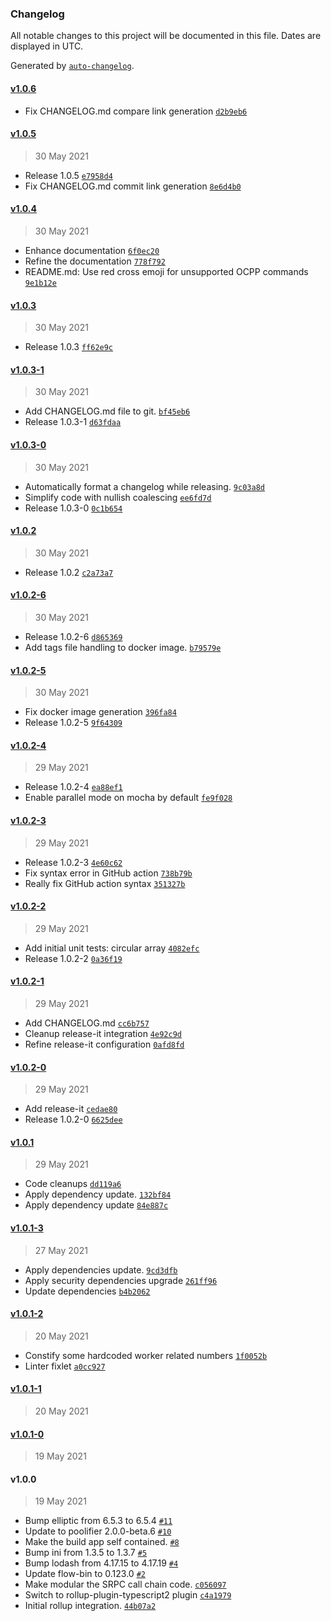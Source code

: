 ### Changelog

All notable changes to this project will be documented in this file. Dates are displayed in UTC.

Generated by [`auto-changelog`](https://github.com/CookPete/auto-changelog).

#### [v1.0.6](https://github.com/sap-labs-france/ev-simulator/compare/v1.0.5...v1.0.6)

- Fix CHANGELOG.md compare link generation [`d2b9eb6`](https://github.com/sap-labs-france/ev-simulator/commit/d2b9eb67601279d9b060ff59c96c2a44fb5b6d5e)

#### [v1.0.5](https://github.com/sap-labs-france/ev-simulator/compare/v1.0.4...v1.0.5)

> 30 May 2021

- Release 1.0.5 [`e7958d4`](https://github.com/sap-labs-france/ev-simulator/commit/e7958d495f884d707639bd3ef662f2b8f9cbd32b)
- Fix CHANGELOG.md commit link generation [`8e6d4b0`](https://github.com/sap-labs-france/ev-simulator/commit/8e6d4b0936a465599c971af37ca900372fdbac9c)

#### [v1.0.4](https://github.com/sap-labs-france/ev-simulator/compare/v1.0.3...v1.0.4)

> 30 May 2021

- Enhance documentation [`6f0ec20`](https://github.com/sap-labs-france/ev-simulator/commit/6f0ec20eb58d0344c807ed297f9080191270697e)
- Refine the documentation [`778f792`](https://github.com/sap-labs-france/ev-simulator/commit/778f79241952fefd769c87b195e01e8101964928)
- README.md: Use red cross emoji for unsupported OCPP commands [`9e1b12e`](https://github.com/sap-labs-france/ev-simulator/commit/9e1b12e45e39c041e57442b641c8f1107ec3f8b3)

#### [v1.0.3](https://github.com/sap-labs-france/ev-simulator/compare/v1.0.3-1...v1.0.3)

> 30 May 2021

- Release 1.0.3 [`ff62e9c`](https://github.com/sap-labs-france/ev-simulator/commit/ff62e9c8adbdb20d56eb045c7e3f311bb09229da)

#### [v1.0.3-1](https://github.com/sap-labs-france/ev-simulator/compare/v1.0.3-0...v1.0.3-1)

> 30 May 2021

- Add CHANGELOG.md file to git. [`bf45eb6`](https://github.com/sap-labs-france/ev-simulator/commit/bf45eb680705907ff1cbb22a7ab94f39dd000213)
- Release 1.0.3-1 [`d63fdaa`](https://github.com/sap-labs-france/ev-simulator/commit/d63fdaaa7f95da871e596b1232dadeafc32b5540)

#### [v1.0.3-0](https://github.com/sap-labs-france/ev-simulator/compare/v1.0.2...v1.0.3-0)

> 30 May 2021

- Automatically format a changelog while releasing. [`9c03a8d`](https://github.com/sap-labs-france/ev-simulator/commit/9c03a8d55dd9c0e8653e954a9acf03f0247cbf20)
- Simplify code with nullish coalescing [`ee6fd7d`](https://github.com/sap-labs-france/ev-simulator/commit/ee6fd7d1fd6f2a15614797fa7e3c2e9794591dbe)
- Release 1.0.3-0 [`0c1b654`](https://github.com/sap-labs-france/ev-simulator/commit/0c1b654b6da7fd7067dbb72c48daec8fe551ca33)

#### [v1.0.2](https://github.com/sap-labs-france/ev-simulator/compare/v1.0.2-6...v1.0.2)

> 30 May 2021

- Release 1.0.2 [`c2a73a7`](https://github.com/sap-labs-france/ev-simulator/commit/c2a73a7142cecbd159810b00100d9aa6e6287675)

#### [v1.0.2-6](https://github.com/sap-labs-france/ev-simulator/compare/v1.0.2-5...v1.0.2-6)

> 30 May 2021

- Release 1.0.2-6 [`d865369`](https://github.com/sap-labs-france/ev-simulator/commit/d8653691d8d086717580aa8740fd19bb67f518cf)
- Add tags file handling to docker image. [`b79579e`](https://github.com/sap-labs-france/ev-simulator/commit/b79579e21c385c340738f3541ce6464b0eb2125f)

#### [v1.0.2-5](https://github.com/sap-labs-france/ev-simulator/compare/v1.0.2-4...v1.0.2-5)

> 30 May 2021

- Fix docker image generation [`396fa84`](https://github.com/sap-labs-france/ev-simulator/commit/396fa849e6977bbf094d51caa3616c09bebcc4e6)
- Release 1.0.2-5 [`9f64309`](https://github.com/sap-labs-france/ev-simulator/commit/9f64309c951ec41ae69cf9932a14af36c9ce9786)

#### [v1.0.2-4](https://github.com/sap-labs-france/ev-simulator/compare/v1.0.2-3...v1.0.2-4)

> 29 May 2021

- Release 1.0.2-4 [`ea88ef1`](https://github.com/sap-labs-france/ev-simulator/commit/ea88ef1db1f24c7cac770a63291ad0c906a42d95)
- Enable parallel mode on mocha by default [`fe9f028`](https://github.com/sap-labs-france/ev-simulator/commit/fe9f028b9aebb834c89473bba5b171adae062a0d)

#### [v1.0.2-3](https://github.com/sap-labs-france/ev-simulator/compare/v1.0.2-2...v1.0.2-3)

> 29 May 2021

- Release 1.0.2-3 [`4e60c62`](https://github.com/sap-labs-france/ev-simulator/commit/4e60c62f5c6218c73e650c33fa63708c8a516582)
- Fix syntax error in GitHub action [`738b79b`](https://github.com/sap-labs-france/ev-simulator/commit/738b79b2ad955a56f36e7cfd0d88412565f2bc1c)
- Really fix GitHub action syntax [`351327b`](https://github.com/sap-labs-france/ev-simulator/commit/351327b3e6fc06a4dfab8c56bc3ee2d3f7e680e0)

#### [v1.0.2-2](https://github.com/sap-labs-france/ev-simulator/compare/v1.0.2-1...v1.0.2-2)

> 29 May 2021

- Add initial unit tests: circular array [`4082efc`](https://github.com/sap-labs-france/ev-simulator/commit/4082efc1bec069b34506a467524b5d4bb9013202)
- Release 1.0.2-2 [`0a36f19`](https://github.com/sap-labs-france/ev-simulator/commit/0a36f1937cbabd4135df5dbe695757000e10f1cd)

#### [v1.0.2-1](https://github.com/sap-labs-france/ev-simulator/compare/v1.0.2-0...v1.0.2-1)

> 29 May 2021

- Add CHANGELOG.md [`cc6b757`](https://github.com/sap-labs-france/ev-simulator/commit/cc6b7578dafd1658a3a20a814d9cf75edff54996)
- Cleanup release-it integration [`4e92c9d`](https://github.com/sap-labs-france/ev-simulator/commit/4e92c9db08a7722a8fadf8803ca3d73af0a8250a)
- Refine release-it configuration [`0afd8fd`](https://github.com/sap-labs-france/ev-simulator/commit/0afd8fd8e18ae36bf5c890924cc3341e7ceb6ae0)

#### [v1.0.2-0](https://github.com/sap-labs-france/ev-simulator/compare/v1.0.1...v1.0.2-0)

> 29 May 2021

- Add release-it [`cedae80`](https://github.com/sap-labs-france/ev-simulator/commit/cedae80d006cd2bcbcecf471447eafd29bccd334)
- Release 1.0.2-0 [`6625dee`](https://github.com/sap-labs-france/ev-simulator/commit/6625deebc175173788acd4fd23c3f08b65b91ef4)

#### [v1.0.1](https://github.com/sap-labs-france/ev-simulator/compare/v1.0.1-3...v1.0.1)

> 29 May 2021

- Code cleanups [`dd119a6`](https://github.com/sap-labs-france/ev-simulator/commit/dd119a6bc8a78464c82e4d11d88e0fdbbae10537)
- Apply dependency update. [`132bf84`](https://github.com/sap-labs-france/ev-simulator/commit/132bf84f5fe59235437ec2190ff541981afbf918)
- Apply dependency update [`84e887c`](https://github.com/sap-labs-france/ev-simulator/commit/84e887cdee21a137425c440486808bcfc509b1f6)

#### [v1.0.1-3](https://github.com/sap-labs-france/ev-simulator/compare/v1.0.1-2...v1.0.1-3)

> 27 May 2021

- Apply dependencies update. [`9cd3dfb`](https://github.com/sap-labs-france/ev-simulator/commit/9cd3dfb0142c71014f00f7e484d6d7b57bd0ef7b)
- Apply security dependencies upgrade [`261ff96`](https://github.com/sap-labs-france/ev-simulator/commit/261ff96b25b1a98ec923c5fa009b10241ff5cad3)
- Update dependencies [`b4b2062`](https://github.com/sap-labs-france/ev-simulator/commit/b4b206259a8e638688a9bb60749688ee9ee88aac)

#### [v1.0.1-2](https://github.com/sap-labs-france/ev-simulator/compare/v1.0.1-1...v1.0.1-2)

> 20 May 2021

- Constify some hardcoded worker related numbers [`1f0052b`](https://github.com/sap-labs-france/ev-simulator/commit/1f0052b9fa7d0a13a1e85d8a0f761ba250af7fd5)
- Linter fixlet [`a0cc927`](https://github.com/sap-labs-france/ev-simulator/commit/a0cc9278424129c176b8e491891a2053eac03c59)

#### [v1.0.1-1](https://github.com/sap-labs-france/ev-simulator/compare/v1.0.1-0...v1.0.1-1)

> 20 May 2021

#### [v1.0.1-0](https://github.com/sap-labs-france/ev-simulator/compare/v1.0.0...v1.0.1-0)

> 19 May 2021

#### v1.0.0

> 19 May 2021

- Bump elliptic from 6.5.3 to 6.5.4 [`#11`](https://github.com/jerome-benoit/ev-simulator/pull/11)
- Update to poolifier 2.0.0-beta.6 [`#10`](https://github.com/jerome-benoit/ev-simulator/pull/10)
- Make the build app self contained. [`#8`](https://github.com/jerome-benoit/ev-simulator/pull/8)
- Bump ini from 1.3.5 to 1.3.7 [`#5`](https://github.com/jerome-benoit/ev-simulator/pull/5)
- Bump lodash from 4.17.15 to 4.17.19 [`#4`](https://github.com/jerome-benoit/ev-simulator/pull/4)
- Update flow-bin to 0.123.0 [`#2`](https://github.com/jerome-benoit/ev-simulator/pull/2)
- Make modular the SRPC call chain code. [`c056097`](https://github.com/sap-labs-france/ev-simulator/commit/c0560973d259dbce64a24d10bab46246596fa1d5)
- Switch to rollup-plugin-typescript2 plugin [`c4a1979`](https://github.com/sap-labs-france/ev-simulator/commit/c4a1979464bbf9c72508da3bda76bec4636dea32)
- Initial rollup integration. [`44b07a2`](https://github.com/sap-labs-france/ev-simulator/commit/44b07a217a304640bef57f9e84cdafb240763a61)

